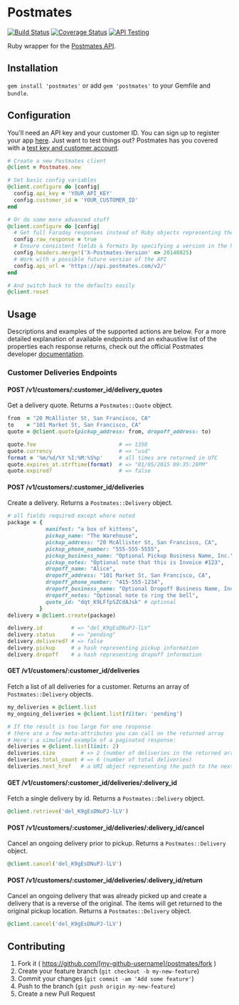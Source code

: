 # Postmates
[![Build Status](https://travis-ci.org/O-I/postmates.svg?branch=master)](https://travis-ci.org/O-I/postmates)
[![Coverage Status](https://img.shields.io/coveralls/O-I/postmates.svg)](https://coveralls.io/r/O-I/postmates?branch=master)
[![API Testing](https://img.shields.io/badge/API%20Test-RapidAPI-blue.svg)](https://rapidapi.com/package/PostmatesAPI/functions?utm_source=PostmatesGithub&utm_medium=button&utm_content=Vender_GitHub)

Ruby wrapper for the [Postmates API](https://postmates.com/developer/docs).

## Installation

`gem install 'postmates'` or add `gem 'postmates'` to your Gemfile and `bundle`.

## Configuration

You'll need an API key and your customer ID. You can sign up to register your app [here](https://postmates.com/developer/register). Just want to test things out? Postmates has you covered with a [test key and customer account](https://postmates.com/developer/testing).

```ruby
# Create a new Postmates client
@client = Postmates.new

# Set basic config variables
@client.configure do |config|
  config.api_key = 'YOUR_API_KEY'
  config.customer_id = 'YOUR_CUSTOMER_ID'
end

# Or do some more advanced stuff
@client.configure do |config|
  # Get full Faraday responses instead of Ruby objects representing the body
  config.raw_response = true
  # Ensure consistent fields & formats by specifying a version in the header
  config.headers.merge!('X-Postmates-Version' => 20140825)
  # Work with a possible future version of the API
  config.api_url = 'https://api.postmates.com/v2/'
end

# And switch back to the defaults easily
@client.reset
```

## Usage

Descriptions and examples of the supported actions are below. For a more detailed explanation of available endpoints and an exhaustive list of the properties each response returns, check out the official Postmates developer [documentation](https://postmates.com/developer/docs).

### Customer Deliveries Endpoints

#### POST /v1/customers/:customer_id/delivery_quotes

Get a delivery quote. Returns a `Postmates::Quote` object.

```ruby
from  = "20 McAllister St, San Francisco, CA"
to    = "101 Market St, San Francisco, CA"
quote = @client.quote(pickup_address: from, dropoff_address: to)

quote.fee                          # => 1350
quote.currency                     # => "usd"
format = '%m/%d/%Y %I:%M:%S%p'     # all times are returned in UTC
quote.expires_at.strftime(format)  # => "01/05/2015 09:35:28PM"
quote.expired?                     # => false
```

#### POST /v1/customers/:customer_id/deliveries

Create a delivery. Returns a `Postmates::Delivery` object.

```ruby
# all fields required except where noted
package = { 
            manifest: "a box of kittens",
            pickup_name: "The Warehouse",
            pickup_address: "20 McAllister St, San Francisco, CA",
            pickup_phone_number: "555-555-5555",
            pickup_business_name: "Optional Pickup Business Name, Inc.",
            pickup_notes: "Optional note that this is Invoice #123",
            dropoff_name: "Alice",
            dropoff_address: "101 Market St, San Francisco, CA",
            dropoff_phone_number: "415-555-1234",
            dropoff_business_name: "Optional Dropoff Business Name, Inc.",
            dropoff_notes: "Optional note to ring the bell",
            quote_id: "dqt_K9LFfpSZCdAJsk" # optional
          }
delivery = @client.create(package)

delivery.id         # => "del_K9gEsDNuPJ-lLV"
delivery.status     # => "pending"
delivery.delivered? # => false
delivery.pickup     # a hash representing pickup information
delivery.dropoff    # a hash representing dropoff information
```

#### GET /v1/customers/:customer_id/deliveries

Fetch a list of all deliveries for a customer. Returns an array of `Postmates::Delivery` objects.

```ruby
my_deliveries = @client.list
my_ongoing_deliveries = @client.list(filter: 'pending')

# If the result is too large for one response
# there are a few meta-attributes you can call on the returned array
# Here's a simulated example of a paginated response:
deliveries = @client.list(limit: 2)
deliveries.size        # => 2 (number of deliveries in the returned array)
deliveries.total_count # => 6 (number of total deliveries)
deliveries.next_href   # a URI object representing the path to the next page
```

#### GET /v1/customers/:customer_id/deliveries/:delivery_id

Fetch a single delivery by id. Returns a `Postmates::Delivery` object.

```ruby
@client.retrieve('del_K9gEsDNuPJ-lLV')
```

#### POST /v1/customers/:customer_id/deliveries/:delivery_id/cancel

Cancel an ongoing delivery prior to pickup. Returns a `Postmates::Delivery` object.

```ruby
@client.cancel('del_K9gEsDNuPJ-lLV')
```

#### POST /v1/customers/:customer_id/deliveries/:delivery_id/return

Cancel an ongoing delivery that was already picked up and create a delivery that is a reverse of the original. The items will get returned to the original pickup location. Returns a `Postmates::Delivery` object.

```ruby
@client.cancel('del_K9gEsDNuPJ-lLV')
```

## Contributing

1. Fork it ( https://github.com/[my-github-username]/postmates/fork )
2. Create your feature branch (`git checkout -b my-new-feature`)
3. Commit your changes (`git commit -am 'Add some feature'`)
4. Push to the branch (`git push origin my-new-feature`)
5. Create a new Pull Request
